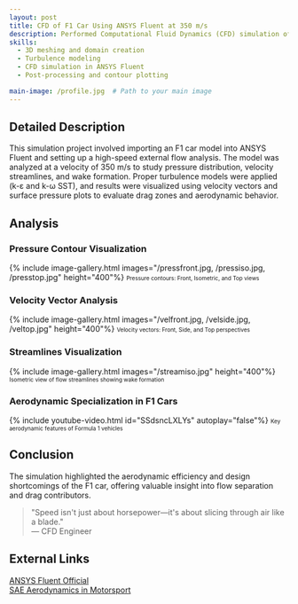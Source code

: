 ```yaml
---
layout: post
title: CFD of F1 Car Using ANSYS Fluent at 350 m/s
description: Performed Computational Fluid Dynamics (CFD) simulation of a Formula 1 car at 350 m/s using ANSYS Fluent to analyze aerodynamic drag and flow behavior.
skills: 
  - 3D meshing and domain creation
  - Turbulence modeling
  - CFD simulation in ANSYS Fluent
  - Post-processing and contour plotting

main-image: /profile.jpg  # Path to your main image
---
```


## Detailed Description
This simulation project involved importing an F1 car model into ANSYS Fluent and setting up a high-speed external flow analysis. The model was analyzed at a velocity of 350 m/s to study pressure distribution, velocity streamlines, and wake formation. Proper turbulence models were applied (k-ε and k-ω SST), and results were visualized using velocity vectors and surface pressure plots to evaluate drag zones and aerodynamic behavior.

## Analysis
### Pressure Contour Visualization
{% include image-gallery.html images="/pressfront.jpg, /pressiso.jpg, /presstop.jpg" height="400"%}
<span style="font-size: 10px">Pressure contours: Front, Isometric, and Top views</span>  

### Velocity Vector Analysis
{% include image-gallery.html images="/velfront.jpg, /velside.jpg, /veltop.jpg" height="400"%}
<span style="font-size: 10px">Velocity vectors: Front, Side, and Top perspectives</span>  

### Streamlines Visualization
{% include image-gallery.html images="/streamiso.jpg" height="400"%}
<span style="font-size: 10px">Isometric view of flow streamlines showing wake formation</span>  

### Aerodynamic Specialization in F1 Cars
{% include youtube-video.html id="SSdsncLXLYs" autoplay="false"%}
<span style="font-size: 10px">Key aerodynamic features of Formula 1 vehicles</span>

## Conclusion
The simulation highlighted the aerodynamic efficiency and design shortcomings of the F1 car, offering valuable insight into flow separation and drag contributors.

> "Speed isn't just about horsepower—it's about slicing through air like a blade."  
> — CFD Engineer

## External Links
[ANSYS Fluent Official](https://www.ansys.com/products/fluids/ansys-fluent)  
[SAE Aerodynamics in Motorsport](https://www.sae.org/)
